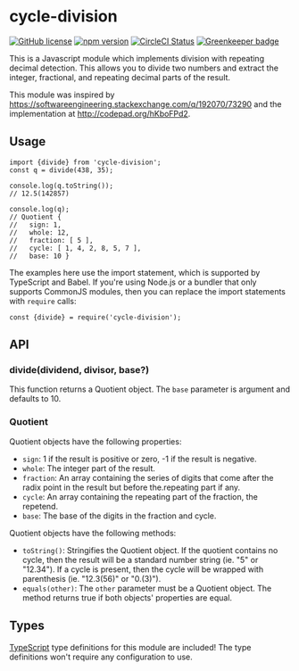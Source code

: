 # cycle-division

[![GitHub license](https://img.shields.io/badge/license-MIT-blue.svg)](https://github.com/Macil/cycle-division/blob/master/LICENSE.txt) [![npm version](https://img.shields.io/npm/v/cycle-division.svg?style=flat)](https://www.npmjs.com/package/cycle-division) [![CircleCI Status](https://circleci.com/gh/Macil/cycle-division.svg?style=shield)](https://circleci.com/gh/Macil/cycle-division) [![Greenkeeper badge](https://badges.greenkeeper.io/Macil/cycle-division.svg)](https://greenkeeper.io/)

This is a Javascript module which implements division with repeating decimal detection.
This allows you to divide two numbers and extract the integer, fractional, and repeating
decimal parts of the result.

This module was inspired by https://softwareengineering.stackexchange.com/q/192070/73290
and the implementation at http://codepad.org/hKboFPd2.

## Usage

```
import {divide} from 'cycle-division';
const q = divide(438, 35);

console.log(q.toString());
// 12.5(142857)

console.log(q);
// Quotient {
//   sign: 1,
//   whole: 12,
//   fraction: [ 5 ],
//   cycle: [ 1, 4, 2, 8, 5, 7 ],
//   base: 10 }
```

The examples here use the import statement, which is supported by TypeScript
and Babel. If you're using Node.js or a bundler that only supports CommonJS
modules, then you can replace the import statements with `require` calls:

    const {divide} = require('cycle-division');

## API

### divide(dividend, divisor, base?)

This function returns a Quotient object. The `base` parameter is argument and defaults to 10.

### Quotient

Quotient objects have the following properties:

- `sign`: 1 if the result is positive or zero, -1 if the result is negative.
- `whole`: The integer part of the result.
- `fraction`: An array containing the series of digits that come after the radix
  point in the result but before the.repeating part if any.
- `cycle`: An array containing the repeating part of the fraction, the repetend.
- `base`: The base of the digits in the fraction and cycle.

Quotient objects have the following methods:

- `toString()`: Stringifies the Quotient object. If the quotient contains no cycle,
  then the result will be a standard number string (ie. "5" or "12.34"). If a cycle
  is present, then the cycle will be wrapped with parenthesis (ie. "12.3(56)" or "0.(3)").
- `equals(other)`: The `other` parameter must be a Quotient object. The method
  returns true if both objects' properties are equal.

## Types

[TypeScript](https://www.typescriptlang.org/) type definitions for this module are included!
The type definitions won't require any configuration to use.
